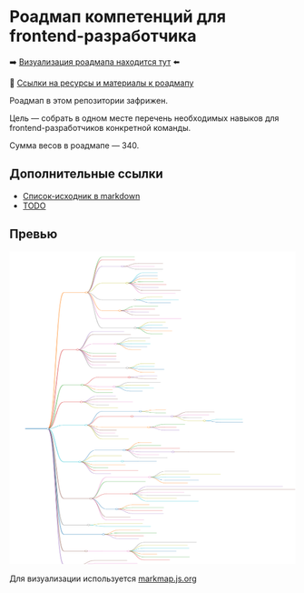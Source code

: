# Роадмап компетенций для frontend-разработчика

➡️ [Визуализация роадмапа находится тут](https://listton.github.io/Roadmap/) ⬅️

🔗 [Ссылки на ресурсы и материалы к роадмапу](resources.md)

Роадмап в этом репозитории зафрижен.

Цель — собрать в одном месте перечень необходимых навыков для frontend-разработчиков конкретной команды.

Сумма весов в роадмапе — 340.

## Дополнительные ссылки
- [Список-исходник в markdown](roadmap.md)
- [TODO](todo.md)

## Превью
<img src='roadmap.svg' height="550px" width="550px">

Для визуализации используется [markmap.js.org](https://markmap.js.org/)
